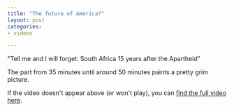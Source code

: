```yaml
---
title: "The future of America?"
layout: post
categories:
- videos

---
```


"Tell me and I will forget: South Africa 15 years after the Apartheid"

The part from 35 minutes until around 50 minutes paints a pretty grim picture.

<script src="https://pshared.5min.com/Scripts/PlayerSeed.js?sid=203&width=560&height=345&shuffle=0&playList=517357660" type="text/javascript"></script>

If the video doesn't appear above (or won't play), you can [find the full video here](https://on.aol.com/video/tell-me-and-i-will-forget--south-africa-15-years-after-the-apartheid-517357660).